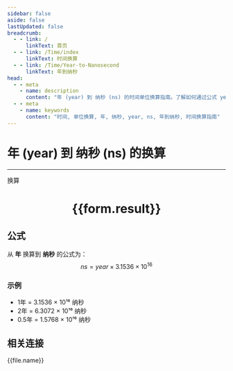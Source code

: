 ```yaml
---
sidebar: false
aside: false
lastUpdated: false
breadcrumb:
  - - link: /
      linkText: 首页
  - - link: /Time/index
      linkText: 时间换算
  - - link: /Time/Year-to-Nanosecond
      linkText: 年到纳秒
head:
  - - meta
    - name: description
      content: "年 (year) 到 纳秒 (ns) 的时间单位换算指南。了解如何通过公式 year × 3.1536 × 10¹⁶ 换算为纳秒。"
  - - meta
    - name: keywords
      content: "时间, 单位换算, 年, 纳秒, year, ns, 年到纳秒, 时间换算指南"
---
```

# 年 (year) 到 纳秒 (ns) 的换算

---
<script setup>
import { onMounted, reactive, inject, ref } from 'vue'
import { NButton,NForm ,NFormItem,NInput,NInputNumber,NSelect,NCard,useMessage,NGrid ,NGi  } from 'naive-ui'
import { defineClientComponent } from 'vitepress'
import { Time } from '../../files';

const convert = inject('convert')

const form = reactive({
  number: null,
  result: '',
})

const convertHandler = () => {
  if (form.number !== null && !isNaN(form.number)) {
    const convertedValue = parseFloat(form.number) * 31536000000000000
    form.result = `${form.number}年 = ${convertedValue.toFixed(0)}纳秒`
  } else {
    form.result = '请输入有效的数值。'
  }
}
</script>

<n-form size="large" :model="form">
  <n-form-item label="年">
    <n-input-number v-model:value="form.number" placeholder="输入年数" style="width: 100%" />
  </n-form-item>
  <n-form-item>
    <n-button type="info" @click="convertHandler" block>换算</n-button>
  </n-form-item>
</n-form>

<n-card  embedded :bordered="false" hoverable>
  <div  style="text-align:center">
    <h1>{{form.result}}</h1>
  </div>
</n-card>

## 公式

从 **年** 换算到 **纳秒** 的公式为：
$$ ns = year \times 3.1536 \times 10^{16} $$

### 示例
- 1年 = 3.1536 × 10¹⁶ 纳秒
- 2年 = 6.3072 × 10¹⁶ 纳秒
- 0.5年 = 1.5768 × 10¹⁶ 纳秒
## 相关连接
<n-grid x-gap="12" :cols="2">
  <n-gi v-for="(file, index) in Time" :key="index">
    <n-button
      text
      tag="a"
      :href="file.path"
      type="info"
    >
      {{file.name}}
    </n-button>
  </n-gi>
</n-grid>